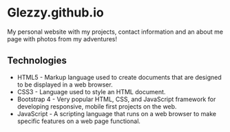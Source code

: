 # Glezzy.github.io
My personal website with my projects, contact information and an about me page with photos from my adventures!

## Technologies

* HTML5 - Markup language used to create documents that are designed to be displayed in a web browser. 
* CSS3 - Language used to style an HTML document.
* Bootstrap 4 - Very popular HTML, CSS, and JavaScript framework for developing responsive, mobile first projects on the web.
* JavaScript - A scripting language that runs on a web browser to make specific features on a web page functional. 
